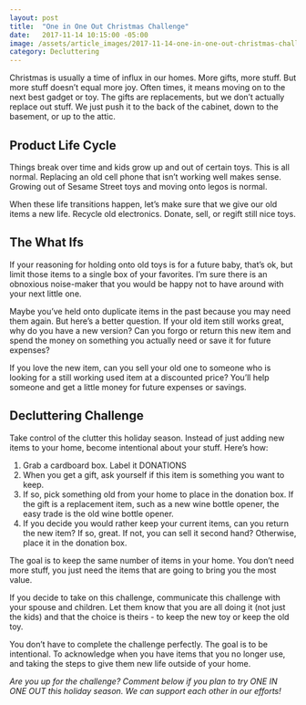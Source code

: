 ```yaml
---
layout: post
title:  "One in One Out Christmas Challenge"
date:   2017-11-14 10:15:00 -05:00
image: /assets/article_images/2017-11-14-one-in-one-out-christmas-challenge/box-of-toys.jpg
category: Decluttering
---
```


Christmas is usually a time of influx in our homes. More gifts, more stuff. But more stuff doesn’t equal more joy. Often times, it means moving on to the next best gadget or toy. The gifts are replacements, but we don’t actually replace out stuff. We just push it to the back of the cabinet, down to the basement, or up to the attic.

## Product Life Cycle

Things break over time and kids grow up and out of certain toys. This is all normal. Replacing an old cell phone that isn’t working well makes sense. Growing out of Sesame Street toys and moving onto legos is normal.

When these life transitions happen, let’s make sure that we give our old items a new life. Recycle old electronics. Donate, sell, or regift still nice toys.

## The What Ifs

If your reasoning for holding onto old toys is for a future baby, that’s ok, but limit those items to a single box of your favorites. I’m sure there is an obnoxious noise-maker that you would be happy not to have around with your next little one.

Maybe you’ve held onto duplicate items in the past because you may need them again. But here’s a better question. If your old item still works great, why do you have a new version? Can you forgo or return this new item and spend the money on something you actually need or save it for future expenses?

If you love the new item, can you sell your old one to someone who is looking for a still working used item at a discounted price? You’ll help someone and get a little money for future expenses or savings.

## Decluttering Challenge

Take control of the clutter this holiday season. Instead of just adding new items to your home, become intentional about your stuff. Here’s how:

1. Grab a cardboard box. Label it DONATIONS
2. When you get a gift, ask yourself if this item is something you want to keep.
3. If so, pick something old from your home to place in the donation box. If the gift is a replacement item, such as a new wine bottle opener, the easy trade is the old wine bottle opener.
4. If you decide you would rather keep your current items, can you return the new item? If so, great. If not, you can sell it second hand? Otherwise, place it in the donation box.

The goal is to keep the same number of items in your home. You don’t need more stuff, you just need the items that are going to bring you the most value.

If you decide to take on this challenge, communicate this challenge with your spouse and children. Let them know that you are all doing it (not just the kids) and that the choice is theirs - to keep the new toy or keep the old toy.

You don’t have to complete the challenge perfectly. The goal is to be intentional. To acknowledge when you have items that you no longer use, and taking the steps to give them new life outside of your home.

_Are you up for the challenge? Comment below if you plan to try ONE IN ONE OUT this holiday season. We can support each other in our efforts!_
